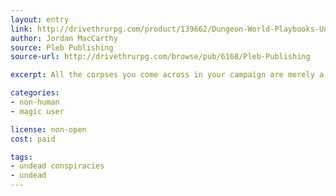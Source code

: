 ```yaml
---
layout: entry
link: http://drivethrurpg.com/product/139662/Dungeon-World-Playbooks-Undead-Conspiracy-Bundle
author: Jordan MacCarthy
source: Pleb Publishing
source-url: http://drivethrurpg.com/browse/pub/6168/Pleb-Publishing

excerpt: All the corpses you come across in your campaign are merely a source to fuel your future undead army.  

categories:
- non-human
- magic user

license: non-open
cost: paid

tags:
- undead conspiracies
- undead
---
```

